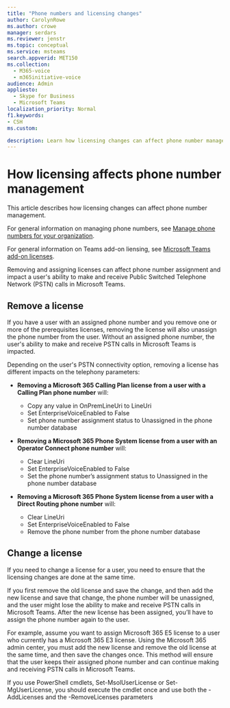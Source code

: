 ```yaml
---
title: "Phone numbers and licensing changes"
author: CarolynRowe
ms.author: crowe
manager: serdars
ms.reviewer: jenstr
ms.topic: conceptual
ms.service: msteams
search.appverid: MET150
ms.collection: 
  - M365-voice
  - m365initiative-voice
audience: Admin
appliesto: 
  - Skype for Business
  - Microsoft Teams
localization_priority: Normal
f1.keywords:
- CSH
ms.custom: 

description: Learn how licensing changes can affect phone number management.
---
```


# How licensing affects phone number management

This article describes how licensing changes can affect phone number management. 

For general information on managing phone numbers, see [Manage phone numbers for your organization](manage-phone-numbers-landing-page.md).

For general information on Teams add-on liensing, see [Microsoft Teams add-on licenses](/teams-add-on-licensing/microsoft-teams-add-on-licensing.md).

Removing and assigning licenses can affect phone number assignment and impact a user's ability to make and receive Public Switched Telephone Network (PSTN) calls in Microsoft Teams.

## Remove a license

If you have a user with an assigned phone number and you remove one or more of the prerequisites licenses, removing the license will also unassign the phone number from the user. Without an assigned phone number, the user's ability to make and receive PSTN calls in Microsoft Teams is impacted.

Depending on the user's PSTN connectivity option, removing a license has different impacts on the telephony parameters:

- **Removing a Microsoft 365 Calling Plan license from a user with a Calling Plan phone number** will:
  - Copy any value in OnPremLineUri to LineUri
  - Set EnterpriseVoiceEnabled to False
  - Set phone number assignment status to Unassigned in the phone number database


- **Removing a Microsoft 365 Phone System license from a user with an Operator Connect phone number** will:
  - Clear LineUri
  - Set EnterpriseVoiceEnabled to False
  - Set the phone number’s assignment status to Unassigned in the phone number database


- **Removing a Microsoft 365 Phone System license from a user with a Direct Routing phone number** will:
  - Clear LineUri
  - Set EnterpriseVoiceEnabled to False
  - Remove the phone number from the phone number database



## Change a license

If you need to change a license for a user, you need to ensure that the licensing changes are done at the same time. 

If you first remove the old license and save the change, and then add the new license and save that change, the phone number will be unassigned, and the user might lose the ability to make and receive PSTN calls in Microsoft Teams. After the new license has been assigned, you’ll have to assign the phone number again to the user.

For example, assume you want to assign Microsoft 365 E5 license to a user who currently has a Microsoft 365 E3 license. Using the Microsoft 365 admin center, you must add the new license and remove the old license at the same time, and then save the changes once. This method will ensure that the user keeps their assigned phone number and can continue making and receiving PSTN calls in Microsoft Teams. 

If you use PowerShell cmdlets, Set-MsolUserLicense or Set-MgUserLicense, you should  execute the cmdlet once and use both the -AddLicenses and the -RemoveLicenses parameters






